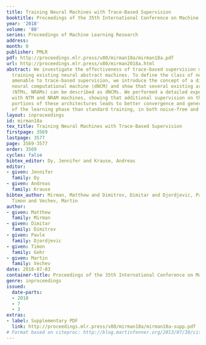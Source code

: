 ```yaml
---
title: Training Neural Machines with Trace-Based Supervision
booktitle: Proceedings of the 35th International Conference on Machine Learning
year: '2018'
volume: '80'
series: Proceedings of Machine Learning Research
address: 
month: 0
publisher: PMLR
pdf: http://proceedings.mlr.press/v80/mirman18a/mirman18a.pdf
url: http://proceedings.mlr.press/v80/mirman2018a.html
abstract: We investigate the effectiveness of trace-based supervision methods for
  training existing neural abstract machines. To define the class of neural machines
  amenable to trace-based supervision, we introduce the concept of a differential
  neural computational machine (dNCM) and show that several existing architectures
  (NTMs, NRAMs) can be described as dNCMs. We performed a detailed experimental evaluation
  with NTM and NRAM machines, showing that additional supervision on the interpretable
  portions of these architectures leads to better convergence and generalization capabilities
  of the learning phase than standard training, in both noise-free and noisy scenarios.
layout: inproceedings
id: mirman18a
tex_title: Training Neural Machines with Trace-Based Supervision
firstpage: 3569
lastpage: 3577
page: 3569-3577
order: 3569
cycles: false
bibtex_editor: Dy, Jennifer and Krause, Andreas
editor:
- given: Jennifer
  family: Dy
- given: Andreas
  family: Krause
bibtex_author: Mirman, Matthew and Dimitrov, Dimitar and Djordjevic, Pavle and Gehr,
  Timon and Vechev, Martin
author:
- given: Matthew
  family: Mirman
- given: Dimitar
  family: Dimitrov
- given: Pavle
  family: Djordjevic
- given: Timon
  family: Gehr
- given: Martin
  family: Vechev
date: 2018-07-03
container-title: Proceedings of the 35th International Conference on Machine Learning
genre: inproceedings
issued:
  date-parts:
  - 2018
  - 7
  - 3
extras:
- label: Supplementary PDF
  link: http://proceedings.mlr.press/v80/mirman18a/mirman18a-supp.pdf
# Format based on citeproc: http://blog.martinfenner.org/2013/07/30/citeproc-yaml-for-bibliographies/
---
```

